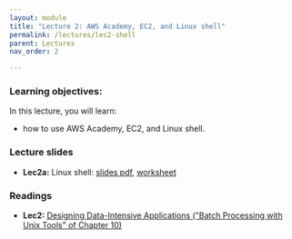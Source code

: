 ```yaml
---
layout: module
title: "Lecture 2: AWS Academy, EC2, and Linux shell"
permalink: /lectures/lec2-shell
parent: Lectures
nav_order: 2

---
```


### Learning objectives:

In this lecture, you will learn:

* how to use AWS Academy, EC2, and Linux shell.



### Lecture slides

* **Lec2a:** Linux shell: [slides pdf](/ds5110-spring25/assets/docs/lec2-shell.pdf), [worksheet](/ds5110-spring25/assets/docs/worksheet_shell.pdf)


### Readings

* **Lec2:** [Designing Data-Intensive Applications ("Batch Processing with Unix Tools" of Chapter 10)](https://learning.oreilly.com/library/view/designing-data-intensive-applications/9781491903063/ch10.html#sec_batch_unix)




